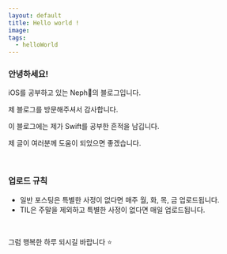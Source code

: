 ```yaml
---
layout: default
title: Hello world !
image:
tags:
  - helloWorld
---
```

### 안녕하세요!

iOS를 공부하고 있는 Neph🌱의 블로그입니다.

제 블로그를 방문해주셔서 감사합니다.

이 블로그에는 제가 Swift를 공부한 흔적을 남깁니다.

제 글이 여러분께 도움이 되었으면 좋겠습니다.  

<br/>

### 업로드 규칙

- 일반 포스팅은 특별한 사정이 없다면 매주 월, 화, 목, 금 업로드됩니다.
- TIL은 주말을 제외하고 특별한 사정이 없다면 매일 업로드됩니다.

<br/>

그럼 행복한 하루 되시길 바랍니다 ⭐️

